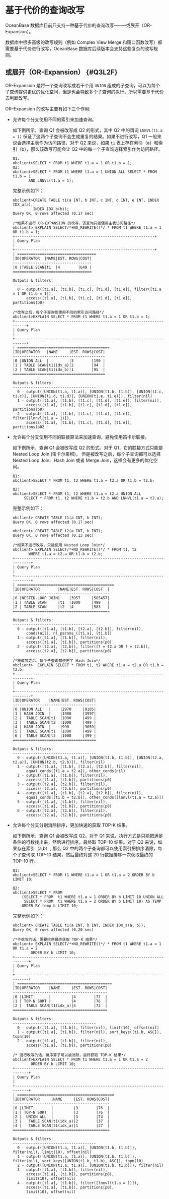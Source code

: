 基于代价的查询改写 
==============================

OceanBase 数据库目前只支持一种基于代价的查询改写------或展开（OR-Expansion）。

数据库中很多高级的改写规则（例如 Complex View Merge 和窗口函数改写）都需要基于代价进行改写，OceanBase 数据库后续版本会支持这些复杂的改写规则。

或展开（OR-Expansion） {#Q3L2F}
--------------------------

OR-Expansion 是将一个查询改写成若干个用 `UNION` 组成的子查询，可以为每个子查询提供更优的优化空间，但是也会导致多个子查询的执行，所以需要基于代价去判断改写。

OR-Expansion 的改写主要有如下三个作用:

* 允许每个分支使用不同的索引来加速查询。

  如下例所示，查询 Q1 会被改写成 Q2 的形式，其中 Q2 中的谓词 `LNNVL(t1.a = 1)` 保证了这两个子查询不会生成重复的结果。如果不进行改写，Q1 一般来说会选择主表作为访问路径，对于 Q2 来说，如果 `t1` 表上存在索引（a）和索引（b），那么该改写可能会让 Q2 中的每一个子查询选择索引作为访问路径。

      Q1: 
      obclient>SELECT * FROM t1 WHERE t1.a = 1 OR t1.b = 1;
      Q2: 
      obclient>SELECT * FROM t1 WHERE t1.a = 1 UNION ALL SELECT * FROM t1.b = 1 
             AND LNNVL(t1.a = 1);

  

  完整示例如下：

      obclient>CREATE TABLE t1(a INT, b INT, c INT, d INT, e INT, INDEX IDX_a(a), 
               INDEX IDX_b(b));
      Query OK, 0 rows affected (0.17 sec)
      
      /*如果不进行 OR-EXPANSION 的改写，该查询只能使用主表访问路径*/
      obclient> EXPLAIN SELECT/*+NO_REWRITE()*/ * FROM t1 WHERE t1.a = 1 OR t1.b = 1;
      +--------------------------------------------------------------+
      | Query Plan                                                                         |
      +--------------------------------------------------------------+
      | ===================================
      |ID|OPERATOR  |NAME|EST. ROWS|COST|
      -----------------------------------
      |0 |TABLE SCAN|t1  |4        |649 |
      ===================================
      
      Outputs & filters:
      -------------------------------------
        0 - output([t1.a], [t1.b], [t1.c], [t1.d], [t1.e]), filter([t1.a = 1 OR t1.b = 1]),
            access([t1.a], [t1.b], [t1.c], [t1.d], [t1.e]), partitions(p0)
      
      /*改写之后，每个子查询能使用不同的索引访问路径*/
      obclient>EXPLAIN SELECT * FROM t1 WHERE t1.a = 1 OR t1.b = 1;
      +------------------------------------------------------------------------+
      | Query Plan                                                                                         |
      +------------------------------------------------------------------------+
      | =========================================
      |ID|OPERATOR   |NAME     |EST. ROWS|COST|
      -----------------------------------------
      |0 |UNION ALL  |         |3        |190 |
      |1 | TABLE SCAN|t1(idx_a)|2        |94  |
      |2 | TABLE SCAN|t1(idx_b)|1        |95  |
      =========================================
      
      Outputs & filters:
      -------------------------------------
        0 - output([UNION(t1.a, t1.a)], [UNION(t1.b, t1.b)], [UNION(t1.c, t1.c)], [UNION(t1.d, t1.d)], [UNION(t1.e, t1.e)]), filter(nil)
        1 - output([t1.a], [t1.b], [t1.c], [t1.d], [t1.e]), filter(nil),
            access([t1.a], [t1.b], [t1.c], [t1.d], [t1.e]), partitions(p0)
        2 - output([t1.a], [t1.b], [t1.c], [t1.d], [t1.e]), filter([lnnvl(t1.a = 1)]),
            access([t1.a], [t1.b], [t1.c], [t1.d], [t1.e]), partitions(p02

  




<!-- -->

* 允许每个分支使用不同的联接算法来加速查询，避免使用笛卡尔联接。

  如下例所示，查询 Q1 会被改写成 Q2 的形式。对于 Q1，它的联接方式只能是 Nested Loop Join (笛卡尔乘积)， 但是被改写之后，每个子查询都可以选择 Nested Loop Join、Hash Join 或者 Merge Join，这样会有更多的优化空间。

      Q1: 
      obclient>SELECT * FROM t1, t2 WHERE t1.a = t2.a OR t1.b = t2.b;
      
      Q2: 
      obclient>SELECT * FROM t1, t2 WHERE t1.a = t2.a UNION ALL
           SELECT * FROM t1, t2 WHERE t1.b = t2.b AND LNNVL(t1.a = t2.a);

  

  完整示例如下：

      obclient> CREATE TABLE t1(a INT, b INT);
      Query OK, 0 rows affected (0.17 sec)
      
      obclient> CREATE TABLE t2(a INT, b INT);
      Query OK, 0 rows affected (0.13 sec)
      
      /*如果不进行改写，只能使用 Nested Loop Join*/
      obclient> EXPLAIN SELECT/*+NO_REWRITE()*/ * FROM t1, t2 
             WHERE t1.a = t2.a OR t1.b = t2.b;
      +--------------------------------------------------------------------------+
      | Query Plan                                                                                          |
      +--------------------------------------------------------------------------+
      | ===========================================
      |ID|OPERATOR        |NAME|EST. ROWS|COST  |
      -------------------------------------------
      |0 |NESTED-LOOP JOIN|    |3957     |585457|
      |1 | TABLE SCAN     |t1  |1000     |499   |
      |2 | TABLE SCAN     |t2  |4        |583   |
      ===========================================
      
      Outputs & filters:
      -------------------------------------
        0 - output([t1.a], [t1.b], [t2.a], [t2.b]), filter(nil),
            conds(nil), nl_params_([t1.a], [t1.b])
        1 - output([t1.a], [t1.b]), filter(nil),
            access([t1.a], [t1.b]), partitions(p0)
        2 - output([t2.a], [t2.b]), filter([? = t2.a OR ? = t2.b]),
            access([t2.a], [t2.b]), partitions(p0)
      
      /*被改写之后，每个子查询都使用了 Hash Join*/
      obclient>  EXPLAIN SELECT * FROM t1, t2 WHERE t1.a = t2.a OR t1.b = t2.b;
      +--------------------------------------------------------------------------+
      | Query Plan                                                                                         |
      +--------------------------------------------------------------------------+
      |ID|OPERATOR    |NAME|EST. ROWS|COST|
      -------------------------------------
      |0 |UNION ALL   |    |2970     |9105|
      |1 | HASH JOIN  |    |1980     |3997|
      |2 |  TABLE SCAN|t1  |1000     |499 |
      |3 |  TABLE SCAN|t2  |1000     |499 |
      |4 | HASH JOIN  |    |990      |3659|
      |5 |  TABLE SCAN|t1  |1000     |499 |
      |6 |  TABLE SCAN|t2  |1000     |499 |
      =====================================
      
      Outputs & filters:
      -------------------------------------
        0 - output([UNION(t1.a, t1.a)], [UNION(t1.b, t1.b)], [UNION(t2.a, t2.a)], [UNION(t2.b, t2.b)]), filter(nil)
        1 - output([t1.a], [t1.b], [t2.a], [t2.b]), filter(nil),
            equal_conds([t1.a = t2.a]), other_conds(nil)
        2 - output([t1.a], [t1.b]), filter(nil),
            access([t1.a], [t1.b]), partitions(p0)
        3 - output([t2.a], [t2.b]), filter(nil),
            access([t2.a], [t2.b]), partitions(p0)
        4 - output([t1.a], [t1.b], [t2.a], [t2.b]), filter(nil),
            equal_conds([t1.b = t2.b]), other_conds([lnnvl(t1.a = t2.a)])
        5 - output([t1.a], [t1.b]), filter(nil),
            access([t1.a], [t1.b]), partitions(p0)
        6 - output([t2.a], [t2.b]), filter(nil),
            access([t2.a], [t2.b]), partitions(p0)

  




<!-- -->

* 允许每个分支分别消除排序，更加快速的获取 TOP-K 结果。

  如下例所示，查询 Q1 会被改写成 Q2。对于 Q1 来说，执行方式是只能把满足条件的行数找出来，然后进行排序，最终取 TOP-10 结果。对于 Q2 来说，如果存在索引（a,b）, 那么 Q2 中的两个子查询都可以使用索引把排序消除，每个子查询取 TOP-10 结果，然后最终对这 20 行数据排序一次获取最终的 TOP-10 行。

      Q1: 
      obclient>SELECT * FROM t1 WHERE t1.a = 1 OR t1.a = 2 ORDER BY b LIMIT 10;
      
      Q2: 
      obclient>SELECT * FROM  
          (SELECT * FROM  t1 WHERE t1.a = 1 ORDER BY b LIMIT 10 UNION ALL
           SELECT * FROM  t1 WHERE t1.a = 2 ORDER BY b LIMIT 10) AS TEMP
          ORDER BY temp.b LIMIT 10;

  

  完整示例如下：

      obclient> CREATE TABLE t1(a INT, b INT, INDEX IDX_a(a, b));
      Query OK, 0 rows affected (0.20 sec)
      
      /*不改写的话，需要排序最终获取 TOP-K 结果*/
      obclient> EXPLAIN SELECT/*+NO_REWRITE()*/ * FROM t1 WHERE t1.a = 1 OR t1.a = 2 
              ORDER BY b LIMIT 10;
      +-------------------------------------------------------------------------+
      | Query Plan                                                                                         |
      +-------------------------------------------------------------------------+
      | ==========================================
      |ID|OPERATOR    |NAME     |EST. ROWS|COST|
      ------------------------------------------
      |0 |LIMIT       |         |4        |77  |
      |1 | TOP-N SORT |         |4        |76  |
      |2 |  TABLE SCAN|t1(idx_a)|4        |73  |
      ==========================================
      
      Outputs & filters:
      -------------------------------------
        0 - output([t1.a], [t1.b]), filter(nil), limit(10), offset(nil)
        1 - output([t1.a], [t1.b]), filter(nil), sort_keys([t1.b, ASC]), topn(10)
        2 - output([t1.a], [t1.b]), filter(nil),
            access([t1.a], [t1.b]), partitions(p0)
      
      /* 进行改写的话，排序算子可以被消除，最终获取 TOP-K 结果*/
      obclient>EXPLAIN SELECT * FROM t1 WHERE t1.a = 1 OR t1.a = 2 
              ORDER BY b LIMIT 10;
      +-------------------------------------------------------------------------+
      | Query Plan                                                                                          |
      +-------------------------------------------------------------------------+
      | ===========================================
      |ID|OPERATOR     |NAME     |EST. ROWS|COST|
      -------------------------------------------
      |0 |LIMIT        |         |3        |76  |
      |1 | TOP-N SORT  |         |3        |76  |
      |2 |  UNION ALL  |         |3        |74  |
      |3 |   TABLE SCAN|t1(idx_a)|2        |37  |
      |4 |   TABLE SCAN|t1(idx_a)|1        |37  |
      ===========================================
      
      Outputs & filters:
      -------------------------------------
        0 - output([UNION(t1.a, t1.a)], [UNION(t1.b, t1.b)]), filter(nil), limit(10), offset(nil)
        1 - output([UNION(t1.a, t1.a)], [UNION(t1.b, t1.b)]), filter(nil), sort_keys([UNION(t1.b, t1.b), ASC]), topn(10)
        2 - output([UNION(t1.a, t1.a)], [UNION(t1.b, t1.b)]), filter(nil)
        3 - output([t1.a], [t1.b]), filter(nil),
            access([t1.a], [t1.b]), partitions(p0),
            limit(10), offset(nil)
        4 - output([t1.a], [t1.b]), filter([lnnvl(t1.a = 1)]),
            access([t1.a], [t1.b]), partitions(p0),
            limit(10), offset(nil)

  



